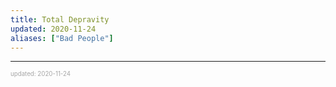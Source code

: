 ```yaml
---
title: Total Depravity
updated: 2020-11-24
aliases: ["Bad People"]
---
```


---

<sup><sub><font color="#a6a6a6">updated: 2020-11-24</font></sub></sup>
